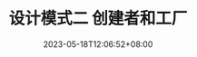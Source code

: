 ---
title: "设计模式二  创建者和工厂"
description: 
date: 2023-05-18T12:06:52+08:00
image: 
math: 
license: 
hidden: false
comments: true
draft: true
---